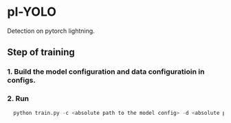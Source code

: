 # pl-YOLO
Detection on pytorch lightning.

## Step of training
### 1. Build the model configuration and data configuratioin in configs.
### 2. Run
```python
  python train.py -c <absolute path to the model config> -d <absolute path to the data config>
```
